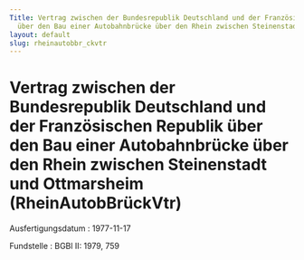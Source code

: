 ```yaml
---
Title: Vertrag zwischen der Bundesrepublik Deutschland und der Französischen Republik
  über den Bau einer Autobahnbrücke über den Rhein zwischen Steinenstadt und Ottmarsheim
layout: default
slug: rheinautobbr_ckvtr
---
```


# Vertrag zwischen der Bundesrepublik Deutschland und der Französischen Republik über den Bau einer Autobahnbrücke über den Rhein zwischen Steinenstadt und Ottmarsheim (RheinAutobBrückVtr)

Ausfertigungsdatum
:   1977-11-17

Fundstelle
:   BGBl II: 1979, 759

